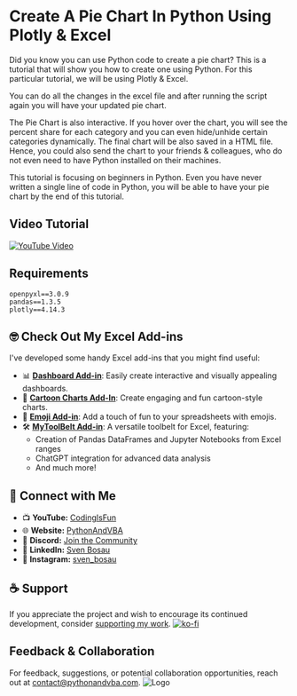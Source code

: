 # Create A Pie Chart In Python Using Plotly & Excel

Did you know you can use Python code to create a pie chart? This is a tutorial that will show you how to create one using Python. For this particular tutorial, we will be using Plotly & Excel.

You can do all the changes in the excel file and after running the script again you will have your updated pie chart.

The Pie Chart is also interactive. If you hover over the chart, you will see the percent share for each category and you can even hide/unhide certain categories dynamically. The final chart will be also saved in a HTML file. Hence, you could also send the chart to your friends & colleagues, who do not even need to have Python installed on their machines.

This tutorial is focusing on beginners in Python. Even you have never written a single line of code in Python, you will be able to have your pie chart by the end of this tutorial.

## Video Tutorial
[![YouTube Video](https://img.youtube.com/vi/7o6Aqp6kjTg/0.jpg)](https://youtu.be/7o6Aqp6kjTg)


## Requirements
```
openpyxl==3.0.9
pandas==1.3.5
plotly==4.14.3
```


## 🤓 Check Out My Excel Add-ins
I've developed some handy Excel add-ins that you might find useful:

- 📊 **[Dashboard Add-in](https://pythonandvba.com/grafly)**: Easily create interactive and visually appealing dashboards.
- 🎨 **[Cartoon Charts Add-In](https://pythonandvba.com/cuteplots)**: Create engaging and fun cartoon-style charts.
- 🤪 **[Emoji Add-in](https://pythonandvba.com/emojify)**: Add a touch of fun to your spreadsheets with emojis.
- 🛠️ **[MyToolBelt Add-in](https://pythonandvba.com/mytoolbelt)**: A versatile toolbelt for Excel, featuring:
  - Creation of Pandas DataFrames and Jupyter Notebooks from Excel ranges
  - ChatGPT integration for advanced data analysis
  - And much more!



## 🤝 Connect with Me
- 📺 **YouTube:** [CodingIsFun](https://youtube.com/c/CodingIsFun)
- 🌐 **Website:** [PythonAndVBA](https://pythonandvba.com)
- 💬 **Discord:** [Join the Community](https://pythonandvba.com/discord)
- 💼 **LinkedIn:** [Sven Bosau](https://www.linkedin.com/in/sven-bosau/)
- 📸 **Instagram:** [sven_bosau](https://www.instagram.com/sven_bosau/)

## ☕ Support 
If you appreciate the project and wish to encourage its continued development, consider [supporting my work](https://pythonandvba.com/coffee-donation).
[![ko-fi](https://ko-fi.com/img/githubbutton_sm.svg)](https://pythonandvba.com/coffee-donation)

## Feedback & Collaboration
For feedback, suggestions, or potential collaboration opportunities, reach out at contact@pythonandvba.com.
![Logo](https://www.pythonandvba.com/banner-img)
